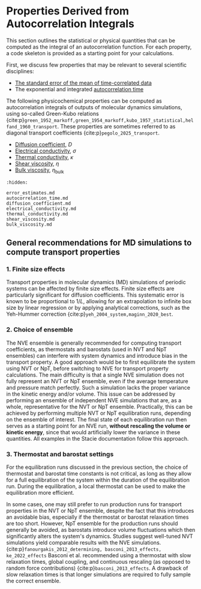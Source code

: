 # Properties Derived from Autocorrelation Integrals

This section outlines the statistical or physical quantities
that can be computed as the integral of an autocorrelation function.
For each property, a code skeleton is provided
as a starting point for your calculations.

First, we discuss few properties that may be relevant to several scientific disciplines:

- [The standard error of the mean of time-correlated data](error_estimates.md)
- The exponential and integrated [autocorrelation time](autocorrelation_time.md)

The following physicochemical properties can be computed
as autocorrelation integrals of outputs of molecular dynamics simulations,
using so-called Green-Kubo relations
{cite:p}`green_1952_markoff,green_1954_markoff,kubo_1957_statistical,helfand_1960_transport`.
These properties are sometimes referred to as diagonal transport coefficients {cite:p}`pegolo_2025_transport`.

- [Diffusion coefficient](diffusion_coefficient.md), $D$
- [Electrical conductivity](electrical_conductivity.md), $\sigma$
- [Thermal conductivity](thermal_conductivity.md), $\kappa$
- [Shear viscosity](shear_viscosity.md), $\eta$
- [Bulk viscosity](bulk_viscosity.md), $\eta_\text{bulk}$

```{toctree}
:hidden:

error_estimates.md
autocorrelation_time.md
diffusion_coefficient.md
electrical_conductivity.md
thermal_conductivity.md
shear_viscosity.md
bulk_viscosity.md
```

## General recommendations for MD simulations to compute transport properties

### 1. Finite size effects

Transport properties in molecular dynamics (MD) simulations of periodic systems
can be affected by finite size effects.
Finite size effects are particularly significant for diffusion coefficients.
This systematic error is known to be proportional to $1/L$,
allowing for an extrapolation to infinite box size by linear regression
or by applying analytical corrections, such as the Yeh-Hummer correction
{cite:p}`yeh_2004_system,maginn_2020_best`.

### 2. Choice of ensemble

The NVE ensemble is generally recommended for computing transport coefficients,
as thermostats and barostats (used in NVT and NpT ensembles)
can interfere with system dynamics and introduce bias in the transport property.
A good approach would be to first equilibrate the system using NVT or NpT,
before switching to NVE for transport property calculations.
The main difficulty is that a single NVE simulation does not fully represent an NVT or NpT ensemble,
even if the average temperature and pressure match perfectly.
Such a simulation lacks the proper variance in the kinetic energy and/or volume.
This issue can be addressed by performing an ensemble of independent NVE simulations that are,
as a whole, representative for the NVT or NpT ensemble.
Practically, this can be achieved by performing multiple NVT or NpT equilibration runs,
depending on the ensemble of interest.
The final state of each equilibration run then serves as a starting point for an NVE run,
**without rescaling the volume or kinetic energy**,
since that would artificially lower the variance in these quantities.
All examples in the Stacie documentation follow this approach.

### 3. Thermostat and barostat settings

For the equilibration runs discussed in the previous section,
the choice of thermostat and barostat time constants is not critical,
as long as they allow for a full equilibration of the system
within the duration of the equilibration run.
During the equilibration, a local thermostat can be used to make the equilibration more efficient.

In some cases, one may still prefer to run production runs for transport properties
in the NVT or NpT ensemble, despite the fact that this introduces an avoidable bias,
especially if the thermostat or barostat relaxation times are too short.
However, NpT ensemble for the production runs should generally be avoided,
as barostats introduce volume fluctuations which then significantly alters the system's dynamics.
Studies suggest well-tuned NVT simulations yield comparable results with the NVE simulations.
{cite:p}`fanourgakis_2012_determining, basconi_2013_effects, ke_2022_effects`
Basconi et al. recommended using a thermostat with slow relaxation times, global coupling,
and continuous rescaling (as opposed to random force contributions) {cite:p}`basconi_2013_effects`.
A drawback of slow relaxation times is that longer simulations are required
to fully sample the correct ensemble.
